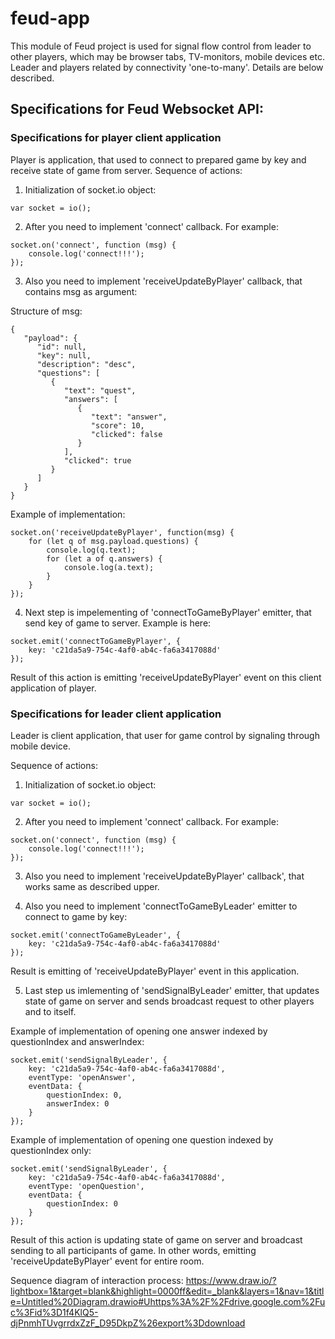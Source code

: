# feud-app
This module of Feud project is used for signal flow control from leader to other players, which may be browser tabs, TV-monitors, mobile devices etc.
Leader and players related by connectivity 'one-to-many'. Details are below described.

## Specifications for Feud Websocket API:

### Specifications for player client application

Player is application, that used to connect to prepared game by key and receive state of game from server.
Sequence of actions:

1. Initialization of socket.io object:

```
var socket = io();
```

2. After you need to implement 'connect' callback. For example:

```
socket.on('connect', function (msg) {
	console.log('connect!!!');
});
```
 
3. Also you need to implement 'receiveUpdateByPlayer' callback, that contains msg as argument:

Structure of msg:

```
{
   "payload": {
      "id": null,
      "key": null,
      "description": "desc",
      "questions": [
         {
            "text": "quest",
            "answers": [
               {
                  "text": "answer",
                  "score": 10,
                  "clicked": false
               }
            ],
            "clicked": true
         }
      ]
   }
}
```

Example of implementation:

```
socket.on('receiveUpdateByPlayer', function(msg) {
    for (let q of msg.payload.questions) {
        console.log(q.text);
        for (let a of q.answers) {
            console.log(a.text);
        }
    }
});
```

4. Next step is impelementing of 'connectToGameByPlayer' emitter, that send key of game to server. Example is here:

```
socket.emit('connectToGameByPlayer', {
	key: 'c21da5a9-754c-4af0-ab4c-fa6a3417088d'
});
```              
Result of this action is emitting 'receiveUpdateByPlayer' event on this client application of player.

### Specifications for leader client application

Leader is client application, that user for game control by signaling through mobile device.

Sequence of actions:

1. Initialization of socket.io object:

```
var socket = io();
```

2. After you need to implement 'connect' callback. For example:

```
socket.on('connect', function (msg) {
	console.log('connect!!!');
});
```

3. Also you need to implement 'receiveUpdateByPlayer' callback', that works same as described upper.

4. Also you need to implement 'connectToGameByLeader' emitter to connect to game by key:

```
socket.emit('connectToGameByLeader', {
	key: 'c21da5a9-754c-4af0-ab4c-fa6a3417088d'
});
```
Result is emitting of 'receiveUpdateByPlayer' event in this application.

5. Last step us imlementing of 'sendSignalByLeader' emitter, that updates state of game on server and sends broadcast request to other players and to itself.

Example of implementation of opening one answer indexed by questionIndex and answerIndex:
```
socket.emit('sendSignalByLeader', {
	key: 'c21da5a9-754c-4af0-ab4c-fa6a3417088d',
	eventType: 'openAnswer',
	eventData: {
		questionIndex: 0,
		answerIndex: 0
	}
});
```

Example of implementation of opening one question indexed by questionIndex only:
```
socket.emit('sendSignalByLeader', {
	key: 'c21da5a9-754c-4af0-ab4c-fa6a3417088d',
	eventType: 'openQuestion',
	eventData: {
		questionIndex: 0
	}
});
```
Result of this action is updating state of game on server and broadcast sending to all participants of game. In other words, emitting 'receiveUpdateByPlayer' event for entire room.

Sequence diagram of interaction process: https://www.draw.io/?lightbox=1&target=blank&highlight=0000ff&edit=_blank&layers=1&nav=1&title=Untitled%20Diagram.drawio#Uhttps%3A%2F%2Fdrive.google.com%2Fuc%3Fid%3D1f4KlQ5-djPnmhTUvgrrdxZzF_D95DkpZ%26export%3Ddownload







